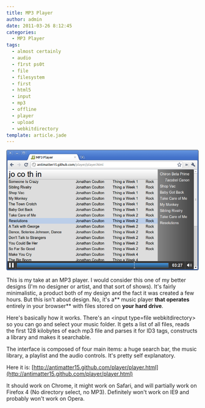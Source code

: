 ```yaml
---
title: MP3 Player
author: admin
date: 2011-03-26 8:12:45
categories:
  - MP3 Player
tags: 
  - almost certainly
  - audio
  - f1rst ps0t
  - file
  - filesystem
  - first
  - html5
  - input
  - mp3
  - offline
  - player
  - upload
  - webkitdirectory
template: article.jade
---
```


[![](MP3-Player-Google-Chrome_014.png "MP3 Player - Google Chrome_014")](MP3-Player-Google-Chrome_014.png)

This is my take at an MP3 player. I would consider this one of my better designs (I'm no designer or artist, and that sort of shows). It's fairly minimalistic, a product both of my design and the fact it was created a few hours. But this isn't about design. No, it's a** music player **that operates** entirely in your browser** with files stored on **your hard drive**.

Here's basically how it works. There's an &lt;input type=file webkitdirectory&gt; so you can go and select your music folder. It gets a list of all files, reads the first 128 kilobytes of each mp3 file and parses it for ID3 tags, constructs a library and makes it searchable.

The interface is composed of four main items: a huge search bar, the music library, a playlist and the audio controls. It's pretty self explanatory.

Here it is: [http://antimatter15.github.com/player/player.html](http://antimatter15.github.com/player/player.html)

It should work on Chrome, it might work on Safari, and will partially work on Firefox 4 (No directory select, no MP3). Definitely won't work on IE9 and probably won't work on Opera.
